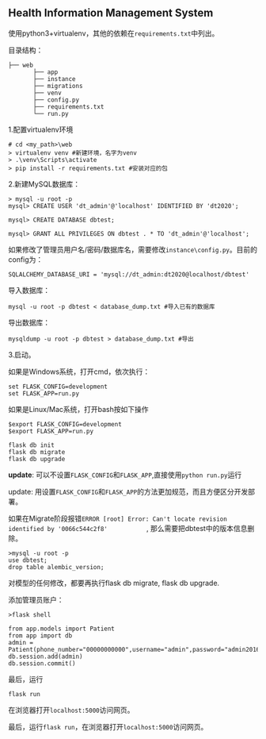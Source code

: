 ## Health Information Management System

使用python3+virtualenv，其他的依赖在`requirements.txt`中列出。

目录结构：

```
├── web
       ├── app
       ├── instance
       ├── migrations
       ├── venv
       ├── config.py
       ├── requirements.txt
       └── run.py
```

1.配置virtualenv环境

```
# cd <my_path>\web
> virtualenv venv #新建环境，名字为venv
> .\venv\Scripts\activate 
> pip install -r requirements.txt #安装对应的包
```

2.新建MySQL数据库：

```
> mysql -u root -p
mysql> CREATE USER 'dt_admin'@'localhost' IDENTIFIED BY 'dt2020';

mysql> CREATE DATABASE dbtest;

mysql> GRANT ALL PRIVILEGES ON dbtest . * TO 'dt_admin'@'localhost';

```

如果修改了管理员用户名/密码/数据库名，需要修改`instance\config.py`。目前的config为：

```
SQLALCHEMY_DATABASE_URI = 'mysql://dt_admin:dt2020@localhost/dbtest'
```

导入数据库：

```
mysql -u root -p dbtest < database_dump.txt #导入已有的数据库
```

导出数据库：

```
mysqldump -u root -p dbtest > database_dump.txt #导出
```



3.启动。

如果是Windows系统，打开cmd，依次执行：

```
set FLASK_CONFIG=development
set FLASK_APP=run.py
```

如果是Linux/Mac系统，打开bash按如下操作

```
$export FLASK_CONFIG=development
$export FLASK_APP=run.py
```



```
flask db init
flask db migrate
flask db upgrade

```

**update**: 可以不设置`FLASK_CONFIG`和`FLASK_APP`,直接使用`python run.py`运行

update: 用设置`FLASK_CONFIG`和`FLASK_APP`的方法更加规范，而且方便区分开发部署。


如果在Migrate阶段报错`ERROR [root] Error: Can't locate revision identified by '0066c544c2f8'           `, 那么需要把dbtest中的版本信息删除。

```
>mysql -u root -p
use dbtest;
drop table alembic_version;
```

对模型的任何修改，都要再执行flask db migrate, flask db upgrade. 

添加管理员账户：

```
>flask shell

from app.models import Patient
from app import db
admin = Patient(phone_number="00000000000",username="admin",password="admin2016",is_admin=True)
db.session.add(admin)
db.session.commit()
```

最后，运行

```
flask run
```

在浏览器打开`localhost:5000`访问网页。

最后，运行`flask run`，在浏览器打开`localhost:5000`访问网页。
